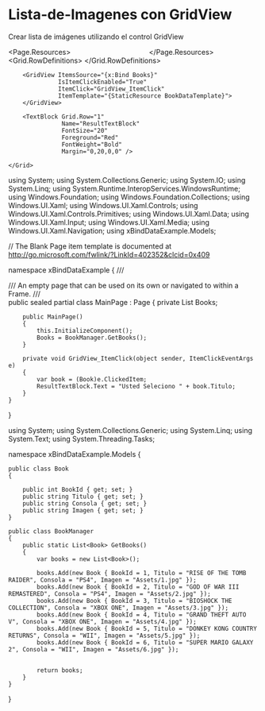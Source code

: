 # Lista-de-Imagenes con GridView
Crear lista de imágenes utilizando el control  GridView


<Page
    x:Class="xBindDataExample.MainPage"
    xmlns="http://schemas.microsoft.com/winfx/2006/xaml/presentation"
    xmlns:x="http://schemas.microsoft.com/winfx/2006/xaml"
    xmlns:local="using:xBindDataExample"
    xmlns:d="http://schemas.microsoft.com/expression/blend/2008"
    xmlns:mc="http://schemas.openxmlformats.org/markup-compatibility/2006"
   xmlns:data="using:xBindDataExample.Models"
    mc:Ignorable="d">
    <Page.Resources>
        <DataTemplate x:DataType="data:Book" x:Key="BookDataTemplate">
            <StackPanel HorizontalAlignment="Center">
                <Image Width="150" Source="{x:Bind Imagen}" />
                <TextBlock FontSize="11" Text="{x:Bind Titulo}" HorizontalAlignment="Stretch" />
                <TextBlock FontSize="10" Foreground="Red" Text="{x:Bind Consola}" HorizontalAlignment="Center" />
            </StackPanel>
        </DataTemplate>
    </Page.Resources>
    <Grid Background="{ThemeResource ApplicationPageBackgroundThemeBrush}" Margin="20">
        <Grid.RowDefinitions>
            <RowDefinition Height="*" />
            <RowDefinition Height="100" />
        </Grid.RowDefinitions>

        <GridView ItemsSource="{x:Bind Books}" 
                  IsItemClickEnabled="True" 
                  ItemClick="GridView_ItemClick"
                  ItemTemplate="{StaticResource BookDataTemplate}">
        </GridView>

        <TextBlock Grid.Row="1" 
                   Name="ResultTextBlock" 
                   FontSize="20" 
                   Foreground="Red" 
                   FontWeight="Bold" 
                   Margin="0,20,0,0" />

    </Grid>
</Page>




using System;
using System.Collections.Generic;
using System.IO;
using System.Linq;
using System.Runtime.InteropServices.WindowsRuntime;
using Windows.Foundation;
using Windows.Foundation.Collections;
using Windows.UI.Xaml;
using Windows.UI.Xaml.Controls;
using Windows.UI.Xaml.Controls.Primitives;
using Windows.UI.Xaml.Data;
using Windows.UI.Xaml.Input;
using Windows.UI.Xaml.Media;
using Windows.UI.Xaml.Navigation;
using xBindDataExample.Models;

// The Blank Page item template is documented at http://go.microsoft.com/fwlink/?LinkId=402352&clcid=0x409

namespace xBindDataExample
{
    /// <summary>
    /// An empty page that can be used on its own or navigated to within a Frame.
    /// </summary>
    public sealed partial class MainPage : Page
    {
        private List<Book> Books;

        public MainPage()
        {
            this.InitializeComponent();
            Books = BookManager.GetBooks();
        }

        private void GridView_ItemClick(object sender, ItemClickEventArgs e)
        {
            var book = (Book)e.ClickedItem;
            ResultTextBlock.Text = "Usted Seleciono " + book.Titulo; 
        }
    }
}  





using System;
using System.Collections.Generic;
using System.Linq;
using System.Text;
using System.Threading.Tasks;




namespace xBindDataExample.Models
{


    public class Book
    {
     
        public int BookId { get; set; }
        public string Titulo { get; set; }
        public string Consola { get; set; }
        public string Imagen { get; set; }
    }

    public class BookManager
    {
        public static List<Book> GetBooks()
        {
            var books = new List<Book>();

            books.Add(new Book { BookId = 1, Titulo = "RISE OF THE TOMB RAIDER", Consola = "PS4", Imagen = "Assets/1.jpg" });
            books.Add(new Book { BookId = 2, Titulo = "GOD OF WAR III REMASTERED", Consola = "PS4", Imagen = "Assets/2.jpg" });
            books.Add(new Book { BookId = 3, Titulo = "BIOSHOCK THE COLLECTION", Consola = "XBOX ONE", Imagen = "Assets/3.jpg" });
            books.Add(new Book { BookId = 4, Titulo = "GRAND THEFT AUTO V", Consola = "XBOX ONE", Imagen = "Assets/4.jpg" });
            books.Add(new Book { BookId = 5, Titulo = "DONKEY KONG COUNTRY RETURNS", Consola = "WII", Imagen = "Assets/5.jpg" });
            books.Add(new Book { BookId = 6, Titulo = "SUPER MARIO GALAXY 2", Consola = "WII", Imagen = "Assets/6.jpg" });
           

            return books;
        } 
    }
}



